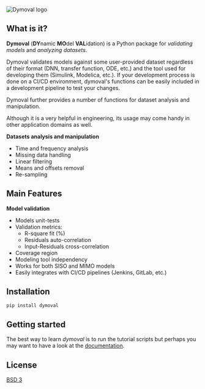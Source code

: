 ![Dymoval logo](https://github.com/VolvoGroup/dymoval/blob/main/docs/source/DymovalLogo.png)

What is it?
-
**Dymoval**  (**DY**namic **MO**del **VAL**idation) is a Python package for  *validating models* and *analyzing datasets*. 

Dymoval validates models against some user-provided dataset regardless of their format (DNN, transfer function, ODE, etc.) and the tool  used for developing them (Simulink, Modelica, etc.). 
If your development process is done on a CI/CD environment, dymoval's functions can be easily included in a development pipeline to test your changes. 

Dymoval further provides a number of functions for dataset analysis and manipulation.  

Although it is a very helpful in engineering, its usage may come handy in other application domains as well. 


 **Datasets analysis and manipulation**
- Time and frequency analysis 
- Missing data handling
- Linear filtering
- Means and offsets removal
- Re-sampling

## Main Features

**Model validation**

- Models unit-tests
- Validation metrics:
	- R-square fit (%)
	- Residuals auto-correlation
	- Input-Residuals cross-correlation 
- Coverage region
- Modeling tool independency
- Works for both SISO and MIMO models
- Easily integrates with CI/CD pipelines (Jenkins, GitLab, etc.) 


## Installation


    pip install dymoval


## Getting started

The best way to learn *dymoval* is to run the tutorial scripts but perhaps you may want to 
have a look at the [documentation](https://volvogroup.github.io/dymoval/).

## License
[BSD 3](https://github.com/VolvoGroup/dymoval/blob/main/LICENSE)